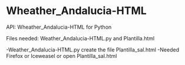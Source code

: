 Wheather_Andalucia-HTML
=======================

API: Wheather_Andalucia-HTML for Python

Files needed: Weather_Andalucia-HTML.py and Plantilla.html

-Weather_Andalucia-HTML.py create the file Plantilla_sal.html
-Needed Firefox or Iceweasel or open Plantilla_sal.html

